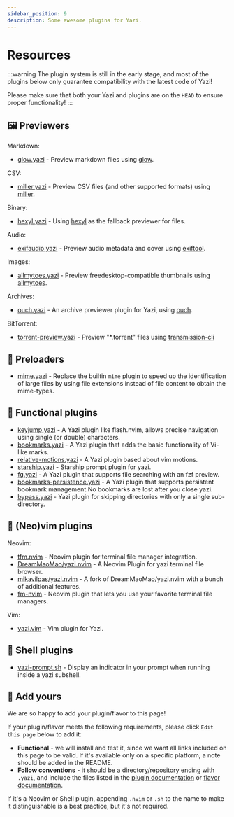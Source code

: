 ```yaml
---
sidebar_position: 9
description: Some awesome plugins for Yazi.
---
```


# Resources

:::warning
The plugin system is still in the early stage, and most of the plugins below only guarantee compatibility with the latest code of Yazi!

Please make sure that both your Yazi and plugins are on the `HEAD` to ensure proper functionality!
:::

## 🖼️ Previewers

Markdown:

- [glow.yazi](https://github.com/Reledia/glow.yazi) - Preview markdown files using [glow](https://github.com/charmbracelet/glow).

CSV:

- [miller.yazi](https://github.com/Reledia/miller.yazi) - Preview CSV files (and other supported formats) using [miller](https://github.com/johnkerl/miller).

Binary:

- [hexyl.yazi](https://github.com/Reledia/hexyl.yazi) - Using [hexyl](https://github.com/sharkdp/hexyl) as the fallback previewer for files.

Audio:

- [exifaudio.yazi](https://github.com/Sonico98/exifaudio.yazi) - Preview audio metadata and cover using [exiftool](https://exiftool.org/).

Images:

- [allmytoes.yazi](https://github.com/Sonico98/allmytoes.yazi) - Preview freedesktop-compatible thumbnails using [allmytoes](https://gitlab.com/allmytoes/allmytoes).

Archives:

- [ouch.yazi](https://github.com/ndtoan96/ouch.yazi) - An archive previewer plugin for Yazi, using [ouch](https://github.com/ouch-org/ouch).

BitTorrent:

- [torrent-preview.yazi](https://github.com/kirasok/torrent-preview.yazi) - Preview "\*.torrent" files using [transmission-cli](https://github.com/transmission/transmission)

## 🚀 Preloaders

- [mime.yazi](https://github.com/DreamMaoMao/mime.yazi) - Replace the builtin `mime` plugin to speed up the identification of large files by using file extensions instead of file content to obtain the mime-types.

## 🧩 Functional plugins

- [keyjump.yazi](https://github.com/DreamMaoMao/keyjump.yazi) - A Yazi plugin like flash.nvim, allows precise navigation using single (or double) characters.
- [bookmarks.yazi](https://github.com/dedukun/bookmarks.yazi) - A Yazi plugin that adds the basic functionality of Vi-like marks.
- [relative-motions.yazi](https://github.com/dedukun/relative-motions.yazi) - A Yazi plugin based about vim motions.
- [starship.yazi](https://github.com/Rolv-Apneseth/starship.yazi) - Starship prompt plugin for yazi.
- [fg.yazi](https://github.com/DreamMaoMao/fg.yazi) - A Yazi plugin that supports file searching with an fzf preview.
- [bookmarks-persistence.yazi](https://github.com/DreamMaoMao/bookmarks-persistence.yazi) - A Yazi plugin that supports persistent bookmark management.No bookmarks are lost after you close yazi.
- [bypass.yazi](https://github.com/Rolv-Apneseth/bypass.yazi) - Yazi plugin for skipping directories with only a single sub-directory.

## 📝 (Neo)vim plugins

Neovim:

- [tfm.nvim](https://github.com/Rolv-Apneseth/tfm.nvim) - Neovim plugin for terminal file manager integration.
- [DreamMaoMao/yazi.nvim](https://github.com/DreamMaoMao/yazi.nvim) - A Neovim Plugin for yazi terminal file browser.
- [mikavilpas/yazi.nvim](https://github.com/mikavilpas/yazi.nvim) - A fork of DreamMaoMao/yazi.nvim with a bunch of additional features.
- [fm-nvim](https://github.com/Eric-Song-Nop/fm-nvim) - Neovim plugin that lets you use your favorite terminal file managers.

Vim:

- [yazi.vim](https://github.com/chriszarate/yazi.vim) - Vim plugin for Yazi.

## 🐚 Shell plugins

- [yazi-prompt.sh](https://github.com/Sonico98/yazi-prompt.sh) - Display an indicator in your prompt when running inside a yazi subshell.

## 💖 Add yours

We are so happy to add your plugin/flavor to this page!

If your plugin/flavor meets the following requirements, please click `Edit this page` below to add it:

- **Functional** - we will install and test it, since we want all links included on this page to be valid. If it's available only on a specific platform, a note should be added in the README.
- **Follow conventions** - it should be a directory/repository ending with `.yazi`, and include the files listed in the [plugin documentation](/docs/plugins/overview) or [flavor documentation](/docs/flavors/overview).

If it's a Neovim or Shell plugin, appending `.nvim` or `.sh` to the name to make it distinguishable is a best practice, but it's not required.
